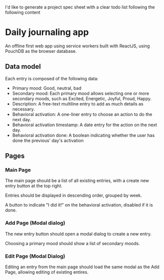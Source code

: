 I'd like to generate a project spec sheet with a clear todo list following the following content

# Daily journaling app

An offline first web app using service workers built with ReactJS, using PouchDB as the browser database.

## Data model

Each entry is composed of the following data:

- Primary mood: Good, neutral, bad
- Secondary mood: Each primary mood allows selecting one or more secondary moods, such as Excited, Energetic, Joyful, Proud, Happy.
- Description: A free-text multiline entry to add as much details as necessary.
- Behavioral activation: A one-liner entry to choose an action to do the next day.
- Behavioral activation timestamp: A date entry for the action on the next day.
- Behavioral activation done: A boolean indicating whether the user has done the previous' day's activation

## Pages

### Main Page

The main page should be a list of all existing entries, with a create new entry button at the top right.

Entries should be displayed in descending order, grouped by week.

A button to indicate "I did it!" on the behavioral activation, disabled if it is done.

### Add Page (Modal dialog)

The new entry button should open a modal dialog to create a new entry.

Choosing a primary mood should show a list of secondary moods.

### Edit Page (Modal Dialog)

Editing an entry from the main page should load the same modal as the Add Page, allowing editing of existing entires.